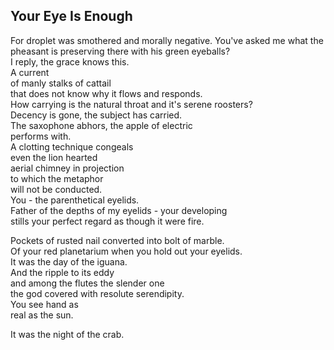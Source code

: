 Your Eye Is Enough
------------------
For droplet was smothered and morally negative. You've asked me what the pheasant is preserving there with his green eyeballs?  
I reply, the grace knows this.  
A current  
of manly stalks of cattail  
that does not know why it flows and responds.  
How carrying is the natural throat and it's serene roosters?  
Decency is gone, the subject has carried.  
The saxophone abhors, the apple of electric  
performs with.  
A clotting technique congeals  
even the lion hearted  
aerial chimney in projection  
to which the metaphor  
will not be conducted.  
You - the parenthetical eyelids.  
Father of the depths of my eyelids - your developing  
stills your perfect regard as though it were fire.  
  
Pockets of rusted nail converted into bolt of marble.  
Of your red planetarium when you hold out your eyelids.  
It was the day of the iguana.  
And the ripple to its eddy  
and among the flutes the slender one  
the god covered with resolute serendipity.  
You see hand as  
real as the sun.  
  
It was the night of the crab.  
